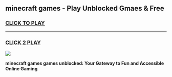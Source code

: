 
## minecraft games - Play Unblocked Gmaes & Free
<h3>
<a href="https://news.freeplayer.one?title=minecraft_games&ref=16F">CLICK TO PLAY</a></h3>
<hr>

<h3>
<a href="https://news.freeplayer.one?title=minecraft_games&ref=16F">CLICK 2 PLAY</a>
  
</h3>

<a href="https://news.freeplayer.one?title=minecraft_games&ref=16F/"><img src="https://clearcache.store/games.png"></a>


**minecraft games games unblocked: Your Gateway to Fun and Accessible Online Gaming**
